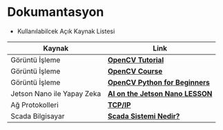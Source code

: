 # Dokumantasyon

- Kullanılabilcek Açık Kaynak Listesi  
 
Kaynak | Link
---- | ----
Görüntü İşleme | **[OpenCV Tutorial](https://docs.opencv.org/master/d9/df8/tutorial_root.html)**   
Görüntü İşleme | **[OpenCV Course](https://www.youtube.com/watch?v=oXlwWbU8l2o&t=12125s&ab_channel=freeCodeCamp.org)**   
Görüntü İşleme | **[OpenCV Python for Beginners ](https://www.youtube.com/watch?v=N81PCpADwKQ&ab_channel=ProgrammingKnowledge)**   
Jetson Nano ile Yapay Zeka | **[AI on the Jetson Nano LESSON](https://www.youtube.com/watch?v=5INy0FvaWLw&list=PLGs0VKk2DiYxP-ElZ7-QXIERFFPkOuP4_&ab_channel=PaulMcWhorter)**   
Ağ Protokolleri | **[TCP/IP](https://www.youtube.com/watch?v=lTFomlqPIRg&ab_channel=BilgisayarKavramlari)**   
Scada Bilgisayar | **[Scada Sistemi Nedir?](http://www.prowmes.com/blog/scada-sistemi-nedir/)**   
